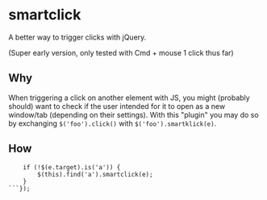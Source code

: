 # smartclick

A better way to trigger clicks with jQuery.

(Super early version, only tested with Cmd + mouse 1 click thus far)

## Why

When triggering a click on another element with JS, you might (probably should) want to check if the user intended for it to open as a new window/tab (depending on their settings). With this "plugin" you may do so by exchanging `$('foo').click()` with `$('foo').smartklick(e)`.

## How

```$('tbody tr').click(function(e) {
	if (!$(e.target).is('a')) {
		$(this).find('a').smartclick(e);
	}
```});
